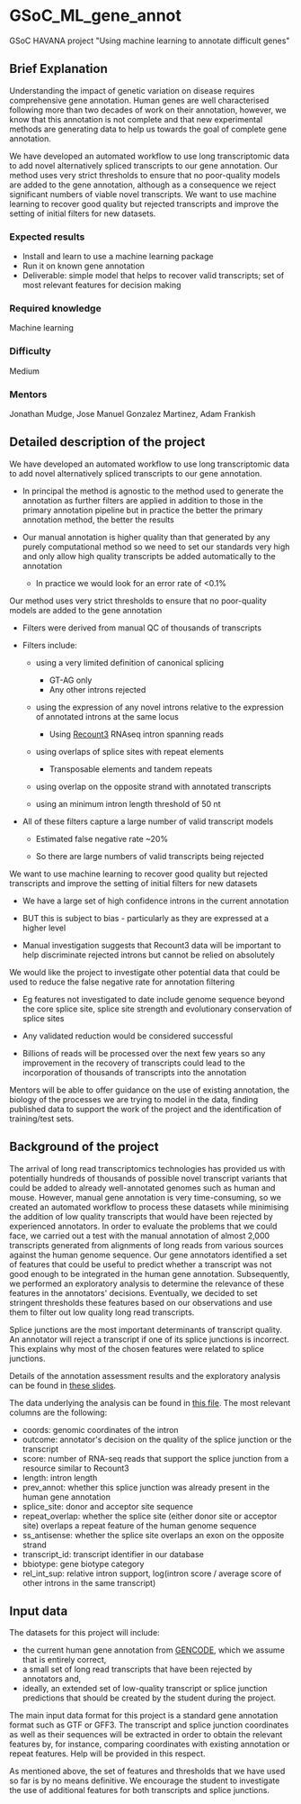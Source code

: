 # GSoC_ML_gene_annot

GSoC HAVANA project "Using machine learning to annotate difficult genes"


## Brief Explanation

Understanding the impact of genetic variation on disease requires comprehensive gene annotation. Human genes are well characterised following more than two decades of work on their annotation, however, we know that this annotation is not complete and that new experimental methods are generating data to help us towards the goal of complete gene annotation. 

We have developed an automated workflow to use long transcriptomic data to add novel alternatively spliced transcripts to our gene annotation. Our method uses very strict thresholds to ensure that no poor-quality models are added to the gene annotation, although as a consequence we reject significant numbers of viable novel transcripts. We want to use machine learning to recover good quality but rejected transcripts and improve the setting of initial filters for new datasets.

### Expected results

- Install and learn to use a machine learning package
- Run it on known gene annotation
- Deliverable: simple model that helps to recover valid transcripts; set of most relevant features for decision making

### Required knowledge

Machine learning

### Difficulty

Medium

### Mentors

Jonathan Mudge, Jose Manuel Gonzalez Martinez, Adam Frankish


## Detailed description of the project
We have developed an automated workflow to use long transcriptomic data to add novel alternatively spliced transcripts to our gene annotation.

- In principal the method is agnostic to the method used to generate the annotation as further filters are applied in addition to those in the primary annotation pipeline but in practice the better the primary annotation method, the better the results

- Our manual annotation is higher quality than that generated by any purely computational method so we need to set our standards very high and only allow high quality transcripts be added automatically to the annotation

  - In practice we would look for an error rate of <0.1%


Our method uses very strict thresholds to ensure that no poor-quality models are added to the gene annotation

- Filters were derived from manual QC of thousands of transcripts

- Filters include:

  - using a very limited definition of canonical splicing 
    - GT-AG only
    - Any other introns rejected

  - using the expression of any novel introns relative to the expression of annotated introns at the same locus

    - Using [Recount3](https://rna.recount.bio) RNAseq intron spanning reads 

  - using overlaps of splice sites with repeat elements

    - Transposable elements and tandem repeats

  - using overlap on the opposite strand with annotated transcripts
  - using an minimum intron length threshold of 50 nt

- All of these filters capture a large number of valid transcript models

  - Estimated false negative rate ~20%

  - So there are large numbers of valid transcripts being rejected


We want to use machine learning to recover good quality but rejected transcripts and improve the setting of initial filters for new datasets

- We have a large set of high confidence introns in the current annotation

- BUT this is subject to bias - particularly as they are expressed at a higher level

- Manual investigation suggests that Recount3 data will be important to help discriminate rejected introns but cannot be relied on absolutely


We would like the project to investigate other potential data that could be used to reduce the false negative rate for annotation filtering

- Eg features not investigated to date include genome sequence beyond the core splice site, splice site strength and evolutionary conservation of splice sites

- Any validated reduction would be considered successful

- Billions of reads will be processed over the next few years so any improvement in the recovery of transcripts could lead to the incorporation of thousands of transcripts into the annotation


Mentors will be able to offer guidance on the use of existing annotation, the biology of the processes we are trying to model in the data, finding published data to support the work of the project and the identification of training/test sets.


## Background of the project

The arrival of long read transcriptomics technologies has provided us with potentially hundreds of thousands of possible novel transcript variants that could be added to already well-annotated genomes such as human and mouse. However, manual gene annotation is very time-consuming, so we created an automated workflow to process these datasets while minimising the addition of low quality transcripts that would have been rejected by experienced annotators.
In order to evaluate the problems that we could face, we carried out a test with the manual annotation of almost 2,000 transcripts generated from alignments of long reads from various sources against the human genome sequence. Our gene annotators identified a set of features that could be useful to predict whether a transcript was not good enough to be integrated in the human gene annotation. 
Subsequently, we performed an exploratory analysis to determine the relevance of these features in the annotators' decisions.
Eventually, we decided to set stringent thresholds these features based on our observations and use them to filter out low quality long read transcripts.

Splice junctions are the most important determinants of transcript quality. An annotator will reject a transcript if one of its splice junctions is  incorrect. This explains why most of the chosen features were related to splice junctions.

Details of the annotation assessment results and the exploratory analysis can be found in [these slides](https://github.com/jmgonzmart/GSoC_ML_gene_annot/blob/main/analysis_update.pdf).

The data underlying the analysis can be found in [this file](https://github.com/jmgonzmart/GSoC_ML_gene_annot/blob/main/gene_annot_test.tsv). The most relevant columns are the following:
- coords: genomic coordinates of the intron
- outcome: annotator's decision on the quality of the splice junction or the transcript
- score: number of RNA-seq reads that support the splice junction from a resource similar to Recount3
- length: intron length
- prev_annot: whether this splice junction was already present in the human gene annotation
- splice_site: donor and acceptor site sequence
- repeat_overlap: whether the splice site (either donor site or acceptor site) overlaps a repeat feature of the human genome sequence
- ss_antisense: whether the splice site overlaps an exon on the opposite strand
- transcript_id: transcript identifier in our database
- bbiotype: gene biotype category
- rel_int_sup: relative intron support, log(intron score / average score of other introns in the same transcript)


## Input data

The datasets for this project will include:
- the current human gene annotation from [GENCODE](https://www.gencodegenes.org), which we assume that is entirely correct,
- a small set of long read transcripts that have been rejected by annotators and,
- ideally, an extended set of low-quality transcript or splice junction predictions that should be created by the student during the project.

The main input data format for this project is a standard gene annotation format such as GTF or GFF3.
The transcript and splice junction coordinates as well as their sequences will be extracted in order to obtain the relevant features by, for instance, comparing coordinates with existing annotation or repeat features. Help will be provided in this respect.

As mentioned above, the set of features and thresholds that we have used so far is by no means definitive. We encourage the student to investigate the use of additional features for both transcripts and splice junctions. 



